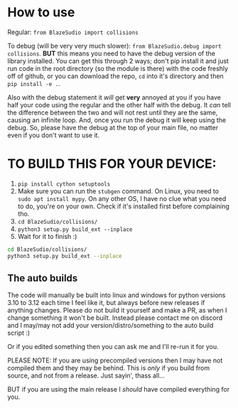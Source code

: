 # How to use
Regular: `from BlazeSudio import collisions`

To debug (will be very very much slower): `from BlazeSudio.debug import collisions`. **BUT** this means you need to have the debug version of the library installed. You can get this through 2 ways; don't pip install it and just run code in the root directory (so the module is there) with the code freshly off of github, or you can download the repo, `cd` into it's directory and then `pip install -e .`.

Also with the debug statement it *will* get **very** annoyed at you if you have half your code using the regular and the other half with the debug. It *can* tell the difference between the two and will not rest until they are the same, causing an infinite loop. And, once you run the debug it will keep using the debug. So, please have the debug at the top of your main file, no matter even if you don't want to use it.
# TO BUILD THIS FOR YOUR DEVICE:
1. `pip install cython setuptools`
2. Make sure you can run the `stubgen` command. On Linux, you need to `sudo apt install mypy`. On any other OS, I have no clue what you need to do, you're on your own. Check if it's installed first before complaining tho.
3. `cd BlazeSudio/collisions/`
4. `python3 setup.py build_ext --inplace`
5. Wait for it to finish :)

```bash
cd BlazeSudio/collisions/
python3 setup.py build_ext --inplace
```

## The auto builds
The code will manually be built into linux and windows for python versions 3.10 to 3.12 each time I feel like it, but always before new releases if anything changes. Please do not build it yourself and make a PR, as when I change something it won't be built. Instead please contact me on discord and I may/may not add your version/distro/something to the auto build script :)

Or if you edited something then you can ask me and I'll re-run it for you.

PLEASE NOTE: If you are using precompiled versions then I may have not compiled them and they may be behind. This is *only* if you build from source, and not from a release. Just sayin', thass all...

BUT if you are using the main release I *should* have compiled everything for you.
